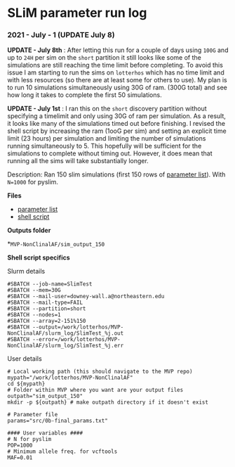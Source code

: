 # SLiM parameter run log


### 2021 - July - 1 (UPDATE July 8)

**UPDATE - July 8th** : After letting this run for a couple of days using `100G` and up to `24H` per sim on the `short` partition it still looks like some of the simulations are still reaching the time limit before completing. To avoid this issue I am starting to run the sims on `lotterhos` which has no time limit and with less resources (so there are at least some for others to use). My plan is to run 10 simulations simultaneously using 30G of ram. (300G total) and see how long it takes to complete the first 50 simulations.

**UPDATE - July 1st** : I ran this on the `short` discovery partition without specifying a timelimit and only using 30G of ram per simulation. As a result, it looks like many of the simulations timed out before finishing. I revised the shell script by increasing the ram (1ooG per sim) and setting an explicit time limit (23 hours) per simulation and limiting the number of simulations running simultaneously to 5. This hopefully will be sufficient for the simulations to complete without timing out. However, it does mean that running all the sims will take substantially longer.

Description: Ran 150 slim simulations (first 150 rows of [parameter list](https://github.com/ModelValidationProgram/MVP-NonClinalAF/blob/alan/src/0b-final_params.txt)). With `N=1000` for pyslim.

**Files**

* [parameter list](https://github.com/ModelValidationProgram/MVP-NonClinalAF/blob/alan/src/0b-final_params.txt)
* [shell script](https://github.com/ModelValidationProgram/MVP-NonClinalAF/blob/alan/src/0b-final_params.txt)

**Outputs folder**

*`MVP-NonClinalAF/sim_output_150`

**Shell script specifics**

Slurm details

```
#SBATCH --job-name=SlimTest
#SBATCH --mem=30G
#SBATCH --mail-user=downey-wall.a@northeastern.edu
#SBATCH --mail-type=FAIL
#SBATCH --partition=short
#SBATCH --nodes=1
#SBATCH --array=2-151%150
#SBATCH --output=/work/lotterhos/MVP-NonClinalAF/slurm_log/SlimTest_%j.out
#SBATCH --error=/work/lotterhos/MVP-NonClinalAF/slurm_log/SlimTest_%j.err
```
User details
```
# Local working path (this should navigate to the MVP repo)
mypath="/work/lotterhos/MVP-NonClinalAF"
cd ${mypath}
# Folder within MVP where you want are your output files
outpath="sim_output_150"
mkdir -p ${outpath} # make outpath directory if it doesn't exist

# Parameter file
params="src/0b-final_params.txt"

#### User variables ####
# N for pyslim
POP=1000
# Minimum allele freq. for vcftools
MAF=0.01
```
